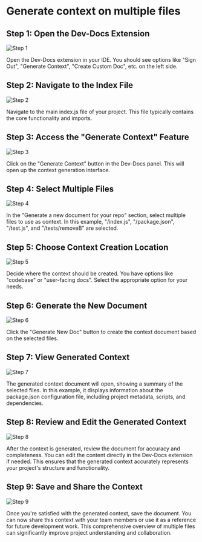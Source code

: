 

  # Generate context on multiple files

## Step 1: Open the Dev-Docs Extension
![Step 1](/img/generate_context_on_multiple_files/step_1.png)

Open the Dev-Docs extension in your IDE. You should see options like "Sign Out", "Generate Context", "Create Custom Doc", etc. on the left side.

## Step 2: Navigate to the Index File
![Step 2](/img/generate_context_on_multiple_files/step_2.png)

Navigate to the main index.js file of your project. This file typically contains the core functionality and imports.

## Step 3: Access the "Generate Context" Feature
![Step 3](/img/generate_context_on_multiple_files/step_3.png)

Click on the "Generate Context" button in the Dev-Docs panel. This will open up the context generation interface.

## Step 4: Select Multiple Files
![Step 4](/img/generate_context_on_multiple_files/step_4.png)

In the "Generate a new document for your repo" section, select multiple files to use as context. In this example, "/index.js", "/package.json", "/test.js", and "/tests/removeB" are selected.

## Step 5: Choose Context Creation Location
![Step 5](/img/generate_context_on_multiple_files/step_5.png)

Decide where the context should be created. You have options like "codebase" or "user-facing docs". Select the appropriate option for your needs.

## Step 6: Generate the New Document
![Step 6](/img/generate_context_on_multiple_files/step_6.png)

Click the "Generate New Doc" button to create the context document based on the selected files.

## Step 7: View Generated Context
![Step 7](/img/generate_context_on_multiple_files/step_7.png)

The generated context document will open, showing a summary of the selected files. In this example, it displays information about the package.json configuration file, including project metadata, scripts, and dependencies.

## Step 8: Review and Edit the Generated Context
![Step 8](/img/generate_context_on_multiple_files/step_8.png)

After the context is generated, review the document for accuracy and completeness. You can edit the content directly in the Dev-Docs extension if needed. This ensures that the generated context accurately represents your project's structure and functionality.

## Step 9: Save and Share the Context
![Step 9](/img/generate_context_on_multiple_files/step_9.png)

Once you're satisfied with the generated context, save the document. You can now share this context with your team members or use it as a reference for future development work. This comprehensive overview of multiple files can significantly improve project understanding and collaboration.

  